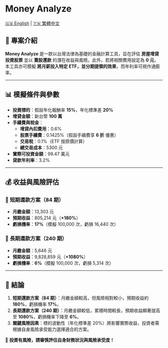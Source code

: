 # Money Analyze

[🇬🇧 English](README.en.md) | [🇹🇼 繁體中文](README.zh-TW.md)

## 📌 專案介紹
**Money Analyze** 是一款以台灣法律為基礎的金融計算工具，旨在評估 **房屋增貸投資股票** 並以 **賣股還款** 的潛在收益與風險。此外，若將相關費用設定為 **0 元**，本工具亦可模擬 **將月薪投入特定 ETF，並分期提領的效果**，而年利率可視作通膨率。

---

## 📊 **模擬條件與參數**
- **投資標的**：假設年化報酬率 **15%**，年化標準差 **20%**
- **增貸金額**：新台幣 **100 萬**
- **手續費與稅金**：
  - **增貸內扣費用**：0.6%
  - **股票手續費**：0.1425%（假設手續費享 **6 折** 優惠）
  - **交易稅**：0.1%（ETF 按原價計算）
  - **總交易成本**：5300 元
- **實際可投資金額**：99.47 萬元
- **貸款年利率**：3.2%

---

## 💰 **收益與風險評估**
### 📆 **短期還款方案**（84 期）
- **月繳金額**：13,303 元
- **預期收益**：805,214 元（**+180%**）
- **虧損機率**：**17%**（模擬 100,000 次，虧損 16,440 次）

### 📆 **長期還款方案**（240 期）
- **月繳金額**：5,646 元
- **預期收益**：9,828,859 元（**+1080%**）
- **虧損機率**：**6%**（模擬 100,000 次，虧損 5,314 次）

---

## 📝 **結論**
1. **短期還款方案（84 期）**：月繳金額較高，但風險相對較小，預期收益約 **180%**，虧損機率 **17%**。
2. **長期還款方案（240 期）**：月繳金額較低，累積時間較長，預期收益顯著提高至 **1080%**，虧損機率下降至 **6%**。
3. **關鍵風險因素**：標的波動性（年化標準差 20%）將影響實際收益，投資者需根據自身風險承受能力選擇適合的方案。

🔹 **投資有風險，請審慎評估自身財務狀況與風險承受度！**

